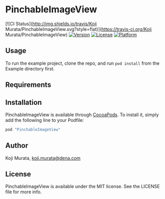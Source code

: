 # PinchableImageView

[![CI Status](http://img.shields.io/travis/Koji Murata/PinchableImageView.svg?style=flat)](https://travis-ci.org/Koji Murata/PinchableImageView)
[![Version](https://img.shields.io/cocoapods/v/PinchableImageView.svg?style=flat)](http://cocoapods.org/pods/PinchableImageView)
[![License](https://img.shields.io/cocoapods/l/PinchableImageView.svg?style=flat)](http://cocoapods.org/pods/PinchableImageView)
[![Platform](https://img.shields.io/cocoapods/p/PinchableImageView.svg?style=flat)](http://cocoapods.org/pods/PinchableImageView)

## Usage

To run the example project, clone the repo, and run `pod install` from the Example directory first.

## Requirements

## Installation

PinchableImageView is available through [CocoaPods](http://cocoapods.org). To install
it, simply add the following line to your Podfile:

```ruby
pod "PinchableImageView"
```

## Author

Koji Murata, koji.murata@dena.com

## License

PinchableImageView is available under the MIT license. See the LICENSE file for more info.
